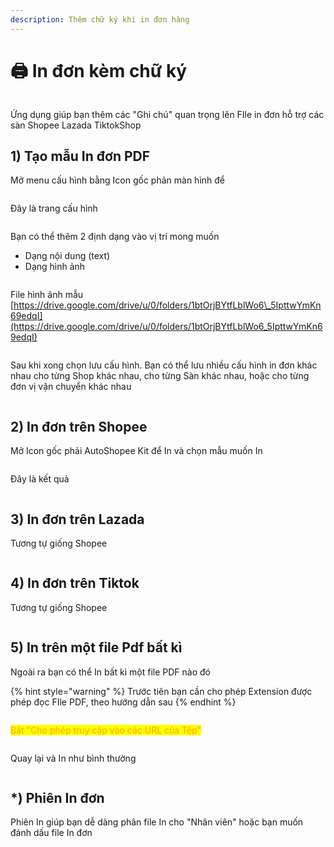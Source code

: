 ```yaml
---
description: Thêm chữ ký khi in đơn hàng
---
```


# 🖨️ In đơn kèm chữ ký

<figure><img src="../.gitbook/assets/image (2) (1) (1) (1).png" alt=""><figcaption></figcaption></figure>

Ứng dụng giúp bạn thêm các "Ghi chú" quan trọng lên FIle in đơn hỗ trợ các sàn Shopee Lazada TiktokShop

## 1) Tạo mẫu In đơn PDF&#x20;

Mở menu cấu hình bằng Icon gốc phản màn hình để

<figure><img src="../.gitbook/assets/image (1) (1) (1) (1) (1).png" alt=""><figcaption></figcaption></figure>

Đây là trang cấu hình

<figure><img src="../.gitbook/assets/image (4) (1) (1) (1).png" alt=""><figcaption></figcaption></figure>

Bạn có thể thêm 2 định dạng vào vị trí mong muốn

* Dạng nội dung (text)&#x20;
* Dạng hình ảnh



<figure><img src="../.gitbook/assets/image (3) (1) (1) (1).png" alt=""><figcaption></figcaption></figure>

File hình ảnh mẫu [https://drive.google.com/drive/u/0/folders/1btOrjBYtfLblWo6\_5IpttwYmKn69edqI](https://drive.google.com/drive/u/0/folders/1btOrjBYtfLblWo6_5IpttwYmKn69edqI)

<figure><img src="../.gitbook/assets/image (6) (1) (1) (1).png" alt=""><figcaption></figcaption></figure>

Sau khi xong chọn lưu cấu hình. Bạn có thể lưu nhiều cấu hình in đơn khác nhau cho từng Shop khác nhau, cho từng Sàn khác nhau, hoặc cho từng đơn vị vận chuyển khác nhau

<figure><img src="../.gitbook/assets/image (5) (1) (1) (1).png" alt=""><figcaption></figcaption></figure>

## 2) In đơn trên Shopee

Mở Icon gốc phải AutoShopee Kit để In và chọn mẫu muốn In

<figure><img src="../.gitbook/assets/f1.jpg" alt=""><figcaption></figcaption></figure>

Đây là kết quả

<figure><img src="../.gitbook/assets/f4 (1).png" alt=""><figcaption></figcaption></figure>

## 3) In đơn trên Lazada

Tương tự giống Shopee

<figure><img src="../.gitbook/assets/image (15) (1).png" alt=""><figcaption></figcaption></figure>

## 4) In đơn trên Tiktok

Tương tự giống Shopee

<figure><img src="../.gitbook/assets/image (16) (1).png" alt=""><figcaption></figcaption></figure>

## 5) In trên một file Pdf bất kì

Ngoài ra bạn có thể In bất kì một file PDF nào đó

{% hint style="warning" %}
Trước tiên bạn cần cho phép Extension được phép đọc FIle PDF, theo hướng dẫn sau
{% endhint %}

<figure><img src="../.gitbook/assets/f10.jpg" alt=""><figcaption></figcaption></figure>

<mark style="color:orange;">Bật "Cho phép truy cập vào các URL của Tệp"</mark>

<figure><img src="../.gitbook/assets/image (10) (1) (1) (1).png" alt=""><figcaption></figcaption></figure>

Quay lại và In như bình thường

<figure><img src="../.gitbook/assets/f2.png" alt=""><figcaption></figcaption></figure>



## \*) Phiên In đơn

Phiên In giúp bạn dễ dàng phân file In cho "Nhân viên" hoặc bạn muốn đánh dấu file In đơn

<figure><img src="../.gitbook/assets/image (13) (1).png" alt=""><figcaption></figcaption></figure>

<figure><img src="../.gitbook/assets/f3.png" alt=""><figcaption></figcaption></figure>
